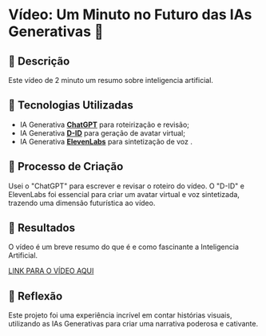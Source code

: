 # Vídeo: Um Minuto no Futuro das IAs Generativas 🎥

## 📒 Descrição
Este vídeo de 2 minuto um resumo sobre inteligencia artificial.

## 🤖 Tecnologias Utilizadas
- IA Generativa **[ChatGPT](https://chat.openai.com)** para roteirização e revisão;
- IA Generativa **[D-ID](https://www.d-id.com)** para geração de avatar virtual;
- IA Generativa **[ElevenLabs](https://elevenlabs.io/)** para sintetização de voz .

## 🧐 Processo de Criação
Usei o "ChatGPT" para escrever e revisar o roteiro do vídeo. O "D-ID"  e  ElevenLabs foi essencial para criar um avatar virtual e voz sintetizada, trazendo uma dimensão futurística ao vídeo. 

## 🚀 Resultados
O vídeo é um breve resumo do que é e como fascinante a Inteligencia Artificial.

[LINK PARA O VÍDEO AQUI]()

## 💭 Reflexão
Este projeto foi uma experiência incrível em contar histórias visuais, utilizando as IAs Generativas para criar uma narrativa poderosa e cativante.

